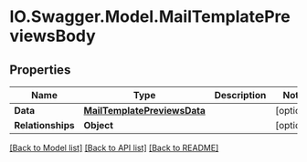 # IO.Swagger.Model.MailTemplatePreviewsBody
## Properties

Name | Type | Description | Notes
------------ | ------------- | ------------- | -------------
**Data** | [**MailTemplatePreviewsData**](MailTemplatePreviewsData.md) |  | [optional] 
**Relationships** | **Object** |  | [optional] 

[[Back to Model list]](../README.md#documentation-for-models) [[Back to API list]](../README.md#documentation-for-api-endpoints) [[Back to README]](../README.md)


